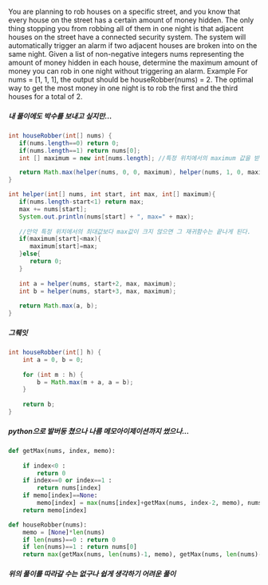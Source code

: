 You are planning to rob houses on a specific street, and you know that every house on the street has a certain amount of money hidden. The only thing stopping you from robbing all of them in one night is that adjacent houses on the street have a connected security system. The system will automatically trigger an alarm if two adjacent houses are broken into on the same night.
Given a list of non-negative integers nums representing the amount of money hidden in each house, determine the maximum amount of money you can rob in one night without triggering an alarm.
Example
For nums = [1, 1, 1], the output should be
houseRobber(nums) = 2.
The optimal way to get the most money in one night is to rob the first and the third houses for a total of 2.

##### 내 풀이에도 박수를 보내고 싶지만...
```java
int houseRobber(int[] nums) {
   if(nums.length==0) return 0;
   if(nums.length==1) return nums[0];
   int [] maximum = new int[nums.length]; //특정 위치에서의 maximum 값을 받는 배열

   return Math.max(helper(nums, 0, 0, maximum), helper(nums, 1, 0, maximum));
}

int helper(int[] nums, int start, int max, int[] maximum){
   if(nums.length-start<1) return max;
   max += nums[start];
   System.out.println(nums[start] + ", max=" + max);
   
   //만약 특정 위치에서의 최대값보다 max값이 크지 않으면 그 재귀함수는 끝나게 된다.
   if(maximum[start]<max){
      maximum[start]=max;
   }else{
      return 0;
   }
   
   int a = helper(nums, start+2, max, maximum);
   int b = helper(nums, start+3, max, maximum);
   
   return Math.max(a, b);
}
```

##### 그뤠잇
```java
int houseRobber(int[] h) {
    int a = 0, b = 0;
    
    for (int m : h) {
        b = Math.max(m + a, a = b);
    }
    
    return b;
}
```

##### python으로 발버둥 쳤으나 나름 메모아이제이션까지 썼으나...
```python
def getMax(nums, index, memo):
    
    if index<0 :
        return 0
    if index==0 or index==1 :
        return nums[index]
    if memo[index]==None:
        memo[index] = max(nums[index]+getMax(nums, index-2, memo), nums[index]+getMax(nums, index-3, memo))
    return memo[index]

def houseRobber(nums):
    memo = [None]*len(nums)
    if len(nums)==0 : return 0
    if len(nums)==1 : return nums[0]
    return max(getMax(nums, len(nums)-1, memo), getMax(nums, len(nums)-2, memo))
```
##### 위의 풀이를 따라갈 수는 없구나 쉽게 생각하기 어려운 풀이